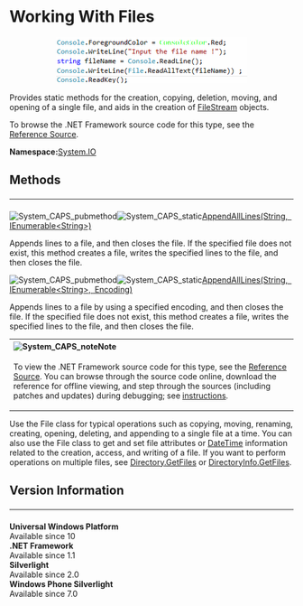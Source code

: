 # Working With Files

<p align="center">
<img src="https://github.com/VanHakobyan/ProjectsGroup/blob/master/WorkWithFiles/File.gif?raw=true">
</p>

<div class="section">
<p>Provides static methods for the creation, copying, deletion, moving, and opening of a single file, and aids in the creation of 
<a href="https://msdn.microsoft.com/en-us/library/system.io.filestream(v=vs.110).aspx">FileStream</a>
objects.</p><p>To browse the .NET Framework source code for this type, see the 
<a href="http://referencesource.microsoft.com/#mscorlib/system/io/file.cs#1c7421e464f67b7e">Reference Source</a>.</p></div>
<strong>Namespace:</strong><a href="https://msdn.microsoft.com/en-us/library/system.io(v=vs.110).aspx">System.IO</a>

<h2 class="LW_CollapsibleArea_TitleDiv"><div><a class="LW_CollapsibleArea_TitleAhref" title="" role="heading"><span class="cl_CollapsibleArea_expanding LW_CollapsibleArea_Img"></span><span class="LW_CollapsibleArea_Title">Methods</span></a><div id="Anchor_2" class="LW_CollapsibleArea_Anchor_Div active"><a href="/en-us/library/system.io.file(v=vs.110).aspx#Anchor_2" class="LW_CollapsibleArea_Anchor_Img" title="Right-click to copy and share the link for this section"></a></div><div class="LW_CollapsibleArea_HrDiv"><hr class="LW_CollapsibleArea_Hr"></div></div></h2>
<tr><td data-th=""><span><img id="s-e6f6a65cf14f462597b64ac058dbe1d0-system-media-system-caps-pubmethod" alt="System_CAPS_pubmethod" src="https://i-msdn.sec.s-msft.com/dynimg/IC91302.jpeg" title="System_CAPS_pubmethod" xmlns=""></span><span><img id="s-e6f6a65cf14f462597b64ac058dbe1d0-system-media-system-caps-static" alt="System_CAPS_static" src="https://i-msdn.sec.s-msft.com/dynimg/IC64394.jpeg" title="System_CAPS_static" xmlns=""></span></td><td data-th="Name"><a href="https://msdn.microsoft.com/en-us/library/dd383691(v=vs.110).aspx">AppendAllLines<span xmlns="">(String, IEnumerable&lt;String&gt;)</span></a></td><td data-th="Description"><div class="section"><p>Appends lines to a file, and then closes the file. If the specified file does not exist, this method creates a file, writes the specified lines to the file, and then closes the file.</p></div></td></tr>
<tr><td data-th=""><span><img id="s-e6f6a65cf14f462597b64ac058dbe1d0-system-media-system-caps-pubmethod" alt="System_CAPS_pubmethod" src="https://i-msdn.sec.s-msft.com/dynimg/IC91302.jpeg" title="System_CAPS_pubmethod" xmlns=""></span><span><img id="s-e6f6a65cf14f462597b64ac058dbe1d0-system-media-system-caps-static" alt="System_CAPS_static" src="https://i-msdn.sec.s-msft.com/dynimg/IC64394.jpeg" title="System_CAPS_static" xmlns=""></span></td><td data-th="Name"><a href="https://msdn.microsoft.com/en-us/library/dd383356(v=vs.110).aspx">AppendAllLines<span xmlns="">(String, IEnumerable&lt;String&gt;, Encoding)</span></a></td><td data-th="Description"><div class="section"><p>Appends lines to a file by using a specified encoding, and then closes the file. If the specified file does not exist, this method creates a file, writes the specified lines to the file, and then closes the file.</p></div></td></tr>

<table summary="table"><tbody><tr><th align="left" scope="col"><span><img id="s-e6f6a65cf14f462597b64ac058dbe1d0-system-media-system-caps-note" alt="System_CAPS_note" src="https://i-msdn.sec.s-msft.com/dynimg/IC101471.jpeg" title="System_CAPS_note" xmlns=""></span><span class="alertTitle">Note </span></th></tr><tr><td><p>To view the .NET Framework source code for this type, see the <a href="http://referencesource.microsoft.com/#mscorlib/system/io/file.cs#1c7421e464f67b7e">Reference Source</a>. You can browse through the source code online, download the reference for offline viewing, and step through the sources (including patches and updates) during debugging; see <a href="http://referencesource.microsoft.com/">instructions</a>.</p></td></tr></tbody></table>

<p>Use the <span class="selflink">File</span> class for typical operations such as copying, moving, renaming, creating, opening, deleting, and appending to a single file at a time. You can also use the <span class="selflink">File</span> class to get and set file attributes or <a href="https://msdn.microsoft.com/en-us/library/system.datetime(v=vs.110).aspx">DateTime</a> information related to the creation, access, and writing of a file. If you want to perform operations on multiple files, see <a href="https://msdn.microsoft.com/en-us/library/07wt70x2(v=vs.110).aspx">Directory<span xmlns="">.</span>GetFiles</a> or <a href="https://msdn.microsoft.com/en-us/library/4cyf24ss(v=vs.110).aspx">DirectoryInfo<span xmlns="">.</span>GetFiles</a>.</p>

<div><h2 class="LW_CollapsibleArea_TitleDiv"><div><a class="LW_CollapsibleArea_TitleAhref" title="" role="heading"><span class="cl_CollapsibleArea_expanding LW_CollapsibleArea_Img"></span><span class="LW_CollapsibleArea_Title">Version Information</span></a><div id="Anchor_5" class="LW_CollapsibleArea_Anchor_Div"><a href="/en-us/library/system.io.file(v=vs.110).aspx#Anchor_5" class="LW_CollapsibleArea_Anchor_Img" title="Right-click to copy and share the link for this section"></a></div><div class="LW_CollapsibleArea_HrDiv"><hr class="LW_CollapsibleArea_Hr"></div></div></h2><div class="sectionblock"><strong>Universal Windows Platform</strong><br>Available since 10<br><strong>.NET Framework</strong><br>Available since 1.1<br><strong>Silverlight</strong><br>Available since 2.0<br><strong>Windows Phone Silverlight</strong><br>Available since 7.0<br></div></div>
